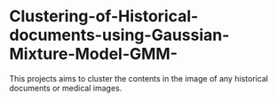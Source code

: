 # Clustering-of-Historical-documents-using-Gaussian-Mixture-Model-GMM-
This projects aims to cluster the contents in the image of any historical documents or  medical images.
